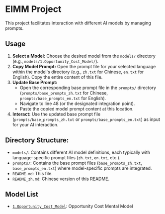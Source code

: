 # EIMM Project

This project facilitates interaction with different AI models by managing prompts.

## Usage

1.  **Select a Model:** Choose the desired model from the `models/` directory (e.g., `models/1.Opportunity_Cost_Model/`).
2.  **Copy Model Prompt:** Open the prompt file for your selected language within the model's directory (e.g., `zh.txt` for Chinese, `en.txt` for English). Copy the entire content of this file.
3.  **Update Base Prompt:**
    *   Open the corresponding base prompt file in the `prompts/` directory (`prompts/base_prompts_zh.txt` for Chinese, `prompts/base_prompts_en.txt` for English).
    *   Navigate to line 48 (or the designated integration point).
    *   Paste the copied model prompt content at this location.
4.  **Interact:** Use the updated base prompt file (`prompts/base_prompts_zh.txt` or `prompts/base_prompts_en.txt`) as input for your AI interaction.

## Directory Structure:

*   `models/`: Contains different AI model definitions, each typically with language-specific prompt files (`zh.txt`, `en.txt`, etc.).
*   `prompts/`: Contains the base prompt files (`base_prompts_zh.txt`, `base_prompts_en.txt`) where model-specific prompts are integrated.
*   `README.md`: This file.
*   `README_zh.md`: Chinese version of this README.

## Model List

*   [`1.Opportunity_Cost_Model`](models/1.Opportunity_Cost_Model/README.md): Opportunity Cost Mental Model
